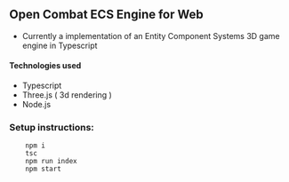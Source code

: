 ## Open Combat ECS Engine for Web

- Currently a implementation of an Entity Component Systems 3D game engine in Typescript

#### Technologies used

- Typescript
- Three.js ( 3d rendering )
- Node.js

### Setup instructions:

```
    npm i
    tsc
    npm run index
    npm start
```
